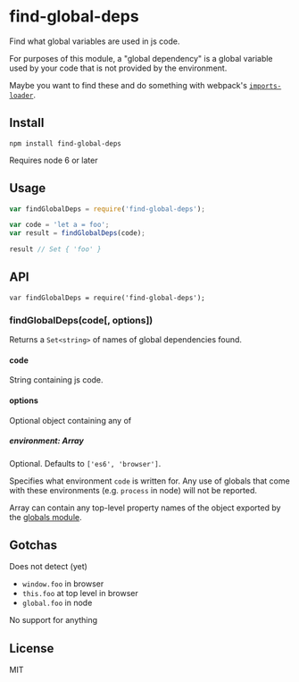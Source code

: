 # find-global-deps

Find what global variables are used in js code.

For purposes of this module, a "global dependency" is a global variable used by your code that is not provided by the environment.

Maybe you want to find these and do something with webpack's [`imports-loader`](https://github.com/webpack/imports-loader).

## Install

`npm install find-global-deps`

Requires node 6 or later

## Usage

```js
var findGlobalDeps = require('find-global-deps');

var code = 'let a = foo';
var result = findGlobalDeps(code);

result // Set { 'foo' }
```

## API

`var findGlobalDeps = require('find-global-deps');`

### findGlobalDeps(code[, options])

Returns a `Set<string>` of names of global dependencies found.

#### code

String containing js code.

#### options

Optional object containing any of

##### environment: Array<String>

Optional. Defaults to `['es6', 'browser']`.

Specifies what environment `code` is written for. Any use of globals that come with these environments (e.g. `process` in node) will not be reported.

Array can contain any top-level property names of the object exported by the [globals module](https://github.com/sindresorhus/globals).

## Gotchas

Does not detect (yet)

- `window.foo` in browser
- `this.foo` at top level in browser
- `global.foo` in node

No support for anything

## License

MIT
